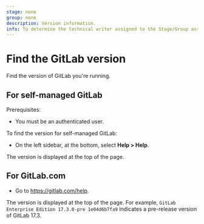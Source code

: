 ```yaml
---
stage: none
group: none
description: Version information.
info: To determine the technical writer assigned to the Stage/Group associated with this page, see https://handbook.gitlab.com/handbook/product/ux/technical-writing/#assignments
---
```


# Find the GitLab version

Find the version of GitLab you're running.

## For self-managed GitLab

Prerequisites:

- You must be an authenticated user.

To find the version for self-managed GitLab:

- On the left sidebar, at the bottom, select **Help > Help**.

The version is displayed at the top of the page.

## For GitLab.com

- Go to <https://gitlab.com/help>.

The version is displayed at the top of the page. For example,
`GitLab Enterprise Edition 17.3.0-pre 1e04d6b7fa9` indicates a pre-release
version of GitLab 17.3.
